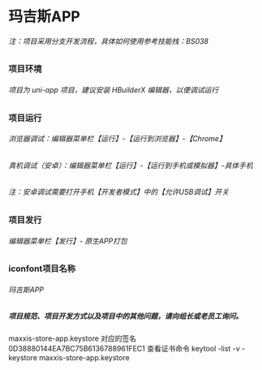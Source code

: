 # 玛吉斯APP
###### 注：项目采用分支开发流程，具体如何使用参考技能栈：BS038

### 项目环境
###### 项目为 uni-app 项目，建议安装 HBuilderX 编辑器，以便调试运行

### 项目运行
###### 浏览器调试：编辑器菜单栏【运行】-【运行到浏览器】-【Chrome】
###### 真机调试（安卓）：编辑器菜单栏【运行】-【运行到手机或模拟器】-具体手机
###### 注：安卓调试需要打开手机【开发者模式】中的【允许USB调试】开关

### 项目发行
###### 编辑器菜单栏【发行】- 原生APP打包

### iconfont项目名称
###### 玛吉斯APP


##### 项目规范、项目开发方式以及项目中的其他问题，请向组长或老员工询问。

maxxis-store-app.keystore 对应的签名 0D38880144EA7BC75B6136788961FEC1
查看证书命令 keytool -list -v -keystore maxxis-store-app.keystore